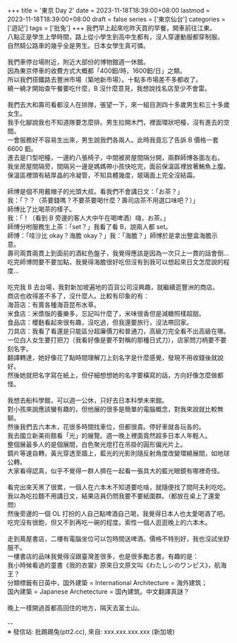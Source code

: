 +++
title = '東京 Day 2'
date = 2023-11-18T18:39:00+08:00
lastmod = 2023-11-18T18:39:00+08:00
draft = false
series = ['東京仙台']
categories = ['遊記']
tags = ['批兔']
+++
我們早上起來吃昨天買的早餐，開車前往江東。<br>
八點正是學生上學時間，路上從小學生到高中生都有，沒人穿運動服都穿制服。<br>
自然騎公路車的幾乎全是男生。日本女學生真可憐。<br>
<br>
我們車停台場附近，附近大部份的博物館週一休館。<br>
因為東京停車的收費方式大概都「400鈤/時，1600鈤/日」之類。<br>
所以我們搭鐵路去豐洲市場（築地新市場）。十點多市場差不多都收了。<br>
繞一繞才開始查午餐要吃什麼，B 沒什麼意見，我想說找名店至少不會雷。<br>
<br>
我們去大和壽司看都沒人在排隊，張望一下，來一組目測四十多歲男生和三十多歲女生。<br>
我手化腳說我也不知道隊要怎麼排。男生拉開木門，裡面環狀吧檯，沒有進去的空間。<br>
一會服務好不容易生出來，男生說我們各兩人。此時我竟忘了告訴 B 價格一套 6600 鈤。<br>
進去是ㄇ型吧檯，一邊約八張椅子，中間被房屋間隔分開，兩群師博各面左右。<br>
我坐房屋間隔旁，間隔另一邊是媽媽帶小孩快吃完，面前保溫區裡放著鮪魚上腹。<br>
保溫區裡頭有結厚晶的冷凝管，不知具體幾度，玻璃面上完全沒結霜。<br>
<br>
師博是個不用戴帽子的光頭大叔。看我們不會講日文：「お茶？」<br>
我：「？？（茶要錢嗎？不要茶要喝什麼？壽司店茶不用選口味吧？）」<br>
師博比了比喝茶的樣子。<br>
我：「！（看到 B 旁邊的客人大中午在喝啤酒）嗨，お茶。」<br>
師博分咐服務生上茶：「set？」我看了看 B，說兩人都 set。<br>
師博：「哇沙比 okay？海膽 okay？」我：「海膽？」師博於是拿出整盒海膽示意。<br>
壽司兩貫兩貫上到面前的酒紅色盤子，我覺得應該是因為一次只上一貫的話會倒…<br>
吃完師博問要不要加點，我覺得海膽很好吃但沒有到我可以想起來日文怎麼說的程度…<br>
<br>
吃完我 B 去台場，我對新加坡遍地的百貨公司沒興趣，就繼續逛豐洲的商店。<br>
商店也收得差不多了，沒什麼人。比較有印象的有：<br>
海苔店：有賣各種海苔昆布水草。<br>
米食店：米漿版的養樂多，忘記叫什麼了，米味很香但是減糖照樣超甜。<br>
食品店：櫻麩看起來很有趣，沒吃過，但我還要旅行，沒法帶回家。<br>
刀具店：我看了看還是只能區分超廉價刀和普通刀，高級刀完全看不出高級在哪。<br>
一位白人女生要打把刀（我看好像是要不對稱的那種日式刀），店家問刀柄要不要刻名字。<br>
翻譯轉達，她好像花了點時間理解刀上刻名字是什麼感覺，發現不用收錢後就說好。<br>
然後她就把名字寫在紙上，但仔細想想她的名字要橫寫的話，方向好像怎麼做都怪。<br>
<br>
我想去船科學館，可以週一公休，只好去日本科學未來館。<br>
對小孩來說應該蠻有趣的，但他展的很多是簡單的電腦概念，對我來說就比較無聊。<br>
然後我們去六本木，花很多時間找車位，但都很貴。停好車就各玩各的。<br>
我去國立新美術館看「光」的展覽。週一晚上裡面竟然超多日本人年輕人。<br>
整個展最多人的是個展間，白色聚光燈打在吊掛的圓形偏光片上。<br>
鏡片等速自轉，黃光穿透至牆上，藍光的光影則隨反射角度改變環繞展間，如地球公轉。<br>
大家看得認真，似乎不覺得一群人擠在一起看一張具大的藍光眼鏡有哪裡奇怪。<br>
<br>
看完出來天黑了很累，一個人在六本木不知道要吃啥，就隨便找了間阿夫利吃吃。<br>
我以為吃拉麵不用講日文，結果店員仍問我要不要紙圍群。（都放在桌上了還愛問）<br>
然後旁邊的一個 OL 打扮的人自己點啤酒自己喝，我覺得日本人也太愛喝酒了吧。<br>
吃完沒有很飽，但又不到再吃一碗的程度。索性一個人逛逛晚上的六本木。<br>
<br>
走到蔦屋書店，二樓有電腦坐位可以包時間送啤酒。價格不特別好，我也沒試坐舒服不。<br>
一樓書店的品味我覺得沒跟臺灣差很多，也是很多勵志書。有趣的是：<br>
我小時候看過的童書《我的衣裳》原來日文原文叫《わたしシのワンピス》，航海王？<br>
分類標籤有日英中，国外建築 = International Architecture = 海外建筑；<br>
                  国內建築 = Japanese Archetecture = 国內建筑。中文翻譯真謎？<br>
<br>
晚上一樣開過首都高回住的地方，隔天去富士山。<br>
<br>
--<br>
※ 發信站: 批踢踢兔(ptt2.cc), 來自: xxx.xxx.xxx.xxx (新加坡)<br>
